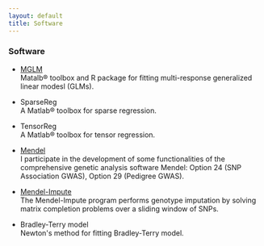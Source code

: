 ```yaml
---
layout: default
title: Software
---
```


### Software

* [MGLM](./softwares/mglm/)  
Matalb® toolbox and R package for fitting multi-response generalized linear modesl (GLMs).

* SparseReg  
A Matlab® toolbox for sparse regression.

* TensorReg  
A Matlab® toolbox for tensor regression.

* [Mendel](http://www.genetics.ucla.edu/software/)  
I participate in the development of some functionalities of the comprehensive genetic analysis software Mendel: Option 24 (SNP Association GWAS), Option 29 (Pedigree GWAS).

* [Mendel-Impute](http://www.genetics.ucla.edu/software/)    
The Mendel-Impute program performs genotype imputation by solving matrix completion problems over a sliding window of SNPs.

* Bradley-Terry model  
Newton's method for fitting Bradley-Terry model.
